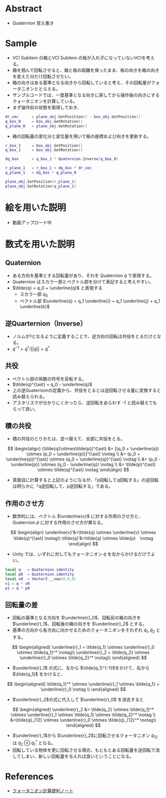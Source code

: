 # Abstract
* Quaternion 覚え書き

# Sample
* VCI Subitem の箱とVCI Subitem の板が入れ子になっていないVCIを考える。
* 箱を掴んで回転させると、箱と板の距離を保ったまま、板の向きを箱の向きを変えた分だけ回転させたい。
* 箱の向きはある基準となる向きから回転していると考え、その回転量がクォータニオンととらえる。
* サンプルコードでは、一度基準となる向きに戻してから操作後の向きにするクォータニオンを計算している。
* まず操作前の状態を取得しておき、
```lua
dr_vec      = plane_obj.GetPosition() - box_obj.GetPosition()
q_box_0     = box_obj.GetRotation()
q_plane_0   = plane_obj.GetRotation()
```
* 箱の回転量の変化分と変位量を用いて板の座標および向きを更新する。
```lua
r_box_1     = box_obj.GetPosition()
q_box_1     = box_obj.GetRotation()

dq_box      = q_box_1 * Quaternion.Inverse(q_box_0)

r_plane_1   = r_box_1 + dq_box * dr_vec
q_plane_1   = dq_box * q_plane_0

plane_obj.SetPosition(r_plane_1)
plane_obj.SetRotation(q_plane_1)
```

# 絵を用いた説明
* 動画アップロード中

# 数式を用いた説明
## Quaternion
  * ある方向を基準とする回転量があり、それを Quaternion $\tilde{q}$ で表現する。
  * Quaternion はスカラー部とベクトル部を分けて表記すると考えやすい。
  * $\tilde{q} = q_0 + \underline{q}$ と表現する
    * スカラー部 $q_0$
    * ベクトル部 $\underline{q} = q_1 \underline{i} + q_1 \underline{j} + q_1 \underline{k}$

##  逆Quarternion（Inverse）
  * ノルムが1となるように定義することで、逆方向の回転は共役をとるだけとなる。
  * $\tilde{q}^{-1} = \tilde{q}^* / ||\tilde{q}|| = \tilde{q}^{\ast}$

## 共役
  * ベクトル部の係数の符号を反転する。
  * $\tilde{q}^{\ast} = q_0 - \underline{q}$
  * 上の逆Quaternionの定義から、共役をとるとは逆回転させる量に変換すると読み替えられる。
  * アスタリスクが分かりにくかったら、逆回転をあらわす -1 と読み替えてもらって良い。

## 積の共役
  * 積の共役のとりかたは、並べ替えて、全部に共役をとる。

$$
\begin{align}
  (\tilde{q}\otimes\tilde{p})^{\ast} &= [(q_0 + \underline{q}) \otimes (p_0 + \underline{p})]^{\ast} \notag \\
  &= (p_0 + \underline{p})^{\ast} \otimes (q_0 + \underline{q})^{\ast} \notag \\
  &= (p_0 - \underline{p}) \otimes (q_0 - \underline{q}) \notag \\
  &= \tilde{p}^{\ast} \otimes \tilde{q}^{\ast} \notag 
\end{align}
$$

* 真面目に計算すると上記のようになるが、「p回転してq回転する」の逆回転は明らかに「q逆回転して、p逆回転する」である。

## 作用のさせ方
* 数学的には、ベクトル $\underline{v}$ に対する作用のさせ方と、Quaternion $\tilde{p}$ に対する作用のさせ方が異なる。

$$
\begin{align}
  \underline{v}'&=\tilde{q} \otimes \underline{v} \otimes \tilde{q}^{\ast}  \notag\\
  \tilde{q}'&=\tilde{q} \otimes \tilde{p}　\notag
  \end{align}
$$

* Unity では、いずれに対してもクォータニオン $\tilde{q}$ を左からかけるだけでよい。
```lua
local q   = Quaternion.identity
local p0  = Quaternion.identity
local v0  = Vector3.__new(0,0,0)
v1 = q * v0
p1 = q * p0
```

## 回転量の差
* 回転の基準となる方向を $\underline{r}_0$、回転前の箱の向きを $\underline{r}_1$、回転後の箱の向きを $\underline{r}_2$ とする。
* 基準の方向から各方向に向かせるためのクォータニオンをそれぞれ $\tilde{q}_1, \tilde{q}_2$ とする。

$$
\begin{aligned}
  \underline{r}_1 = \tilde{q_1} \otimes \underline{r}_0 \otimes \tilde{q_1}^* \notag\\
  \underline{r}_2 = \tilde{q_2} \otimes \underline{r}_0 \otimes \tilde{q_2}^* \notag\\
\end{aligned}
$$

* $\underline{r}_1$ の式に、左から $\tilde{q_1}^{-1}$をかけて、右から $\tilde{q_1}$ をかけると、

$$
\begin{aligned}
  \tilde{q_1}^* \otimes \underline{r}_1 \otimes \tilde{q_1} =  \underline{r}_0 \notag \\
\end{aligned}
$$

*  $\underline{r}_2$の式に代入して $\underline{r}_0$ を消去すると

$$
\begin{aligned}
  \underline{r}_2 &= \tilde{q_2} \otimes \tilde{q_1}^* \otimes \underline{r}_1 \otimes \tilde{q_1} \otimes \tilde{q_2}^* \notag \\
  &=\tilde{q}_{12} \otimes \underline{r}_0 \otimes \tilde{q}_{12}^* \notag\\
\end{aligned}
$$

* $\underline{r}_1$から $\underline{r}_2$に回転させるクォータニオン $\tilde{q}_{12}$ は $\tilde{q}_2\otimes \tilde{q}_1^{\ast}$ となる。
* 回転している物体を更に回転させる場合、もともとある回転量を逆回転で消してしまい、新しい回転量を与えれば良いということになる。


# References
* [クォータニオン計算便利ノート](https://www.mesw.co.jp/business/report/pdf/mss_18_07.pdf)